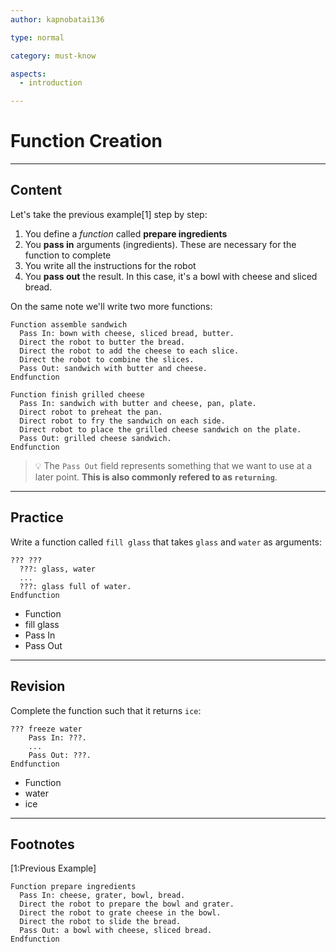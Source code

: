 ```yaml
---
author: kapnobatai136

type: normal

category: must-know

aspects:
  - introduction

---
```


# Function Creation

---
## Content

Let's take the previous example[1] step by step:
1. You define a *function* called **prepare ingredients**
2. You **pass in** arguments (ingredients). These are necessary for the function to complete
3. You write all the instructions for the robot
4. You **pass out** the result. In this case, it's a bowl with cheese and sliced bread.

On the same note we'll write two more functions:

```plain-text
Function assemble sandwich
  Pass In: bown with cheese, sliced bread, butter.
  Direct the robot to butter the bread.
  Direct the robot to add the cheese to each slice.
  Direct the robot to combine the slices.
  Pass Out: sandwich with butter and cheese.
Endfunction

Function finish grilled cheese
  Pass In: sandwich with butter and cheese, pan, plate.
  Direct robot to preheat the pan.
  Direct robot to fry the sandwich on each side.
  Direct robot to place the grilled cheese sandwich on the plate.
  Pass Out: grilled cheese sandwich.
Endfunction
```

> 💡 The `Pass Out` field represents something that we want to use at a later point. **This is also commonly refered to as `returning`**.

---
## Practice

Write a function called `fill glass` that takes `glass` and `water` as arguments:

```plain-text
??? ???
  ???: glass, water
  ...
  ???: glass full of water.
Endfunction
```

* Function
* fill glass
* Pass In
* Pass Out

---
## Revision

Complete the function such that it returns `ice`:

```plain-text
??? freeze water
    Pass In: ???.
    ...
    Pass Out: ???.
Endfunction
```

* Function
* water
* ice

---
## Footnotes

[1:Previous Example]
```plain-text
Function prepare ingredients
  Pass In: cheese, grater, bowl, bread.
  Direct the robot to prepare the bowl and grater.
  Direct the robot to grate cheese in the bowl.
  Direct the robot to slide the bread.
  Pass Out: a bowl with cheese, sliced bread.
Endfunction
```